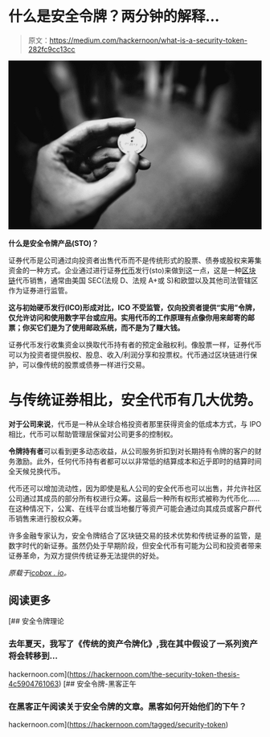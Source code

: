 # 什么是安全令牌？两分钟的解释…

> 原文：<https://medium.com/hackernoon/what-is-a-security-token-282fc9cc13cc>

![](img/53cfbec5ec612e221c4d739da9db2bd1.png)

**什么是安全令牌产品(STO)？**

证券代币是公司通过向投资者出售代币而不是传统形式的股票、债券或股权来筹集资金的一种方式。企业通过进行证券[代币](https://hackernoon.com/tagged/token)发行(sto)来做到这一点，这是一种[区块链](https://hackernoon.com/tagged/blockchain)代币销售，通常由美国 SEC(法规 D、法规 A+或 S)和欧盟以及其他司法管辖区作为证券进行监管。

**这与初始硬币发行(ICO)形成对比，ICO 不受监管，仅向投资者提供“实用”令牌，仅允许访问和使用数字平台或应用。实用代币的工作原理有点像你用来邮寄的邮票；你买它们是为了使用邮政系统，而不是为了赚大钱。**

证券代币发行收集资金以换取代币持有者的预定金融权利。像股票一样，证券代币可以为投资者提供股权、股息、收入/利润分享和投票权。代币通过区块链进行保护，可以像传统的股票或债券一样进行交易。

# **与传统证券相比，安全代币有几大优势。**

**对于公司来说**，代币是一种从全球合格投资者那里获得资金的低成本方式，与 IPO 相比，代币可以帮助管理层保留对公司更多的控制权。

**令牌持有者**可以看到更多动态收益，从公司服务折扣到对长期持有令牌的客户的财务激励。此外，任何代币持有者都可以以非常低的结算成本和近乎即时的结算时间全天候兑换代币。

代币还可以增加流动性，因为即使是私人公司的安全代币也可以出售，并允许社区公司通过其成员的部分所有权进行众筹。这最后一种所有权形式被称为代币化……在这种情况下，公寓、在线平台或当地餐厅等资产可能会通过向其成员或客户群代币销售来进行股权众筹。

许多金融专家认为，安全令牌结合了区块链交易的技术优势和传统证券的监管，是数字时代的新证券。虽然仍处于早期阶段，但安全代币有可能为公司和投资者带来证券革命，为双方提供传统证券无法提供的好处。

*原载于*[*icobox . io*](https://icobox.io/blog/what-is-an-sto)*。*

## 阅读更多

[](https://hackernoon.com/the-security-token-thesis-4c5904761063) [## 安全令牌理论

### 去年夏天，我写了《传统的资产令牌化》,我在其中假设了一系列资产将会转移到…

hackernoon.com](https://hackernoon.com/the-security-token-thesis-4c5904761063) [](https://hackernoon.com/tagged/security-token) [## 安全令牌-黑客正午

### 在黑客正午阅读关于安全令牌的文章。黑客如何开始他们的下午？

hackernoon.com](https://hackernoon.com/tagged/security-token)